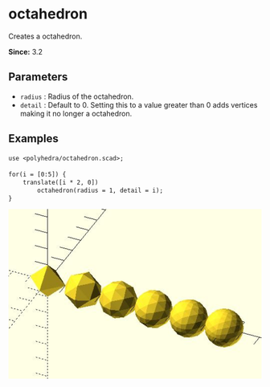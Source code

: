# octahedron

Creates a octahedron.

**Since:** 3.2

## Parameters

- `radius` : Radius of the octahedron.
- `detail` : Default to 0. Setting this to a value greater than 0 adds vertices making it no longer a octahedron.

## Examples

	use <polyhedra/octahedron.scad>;

	for(i = [0:5]) {
		translate([i * 2, 0])
			octahedron(radius = 1, detail = i);
	}

![octahedron](images/lib3x-octahedron-1.JPG)

